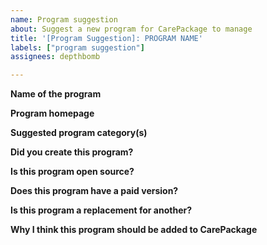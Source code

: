 ```yaml
---
name: Program suggestion
about: Suggest a new program for CarePackage to manage
title: '[Program Suggestion]: PROGRAM NAME'
labels: ["program suggestion"]
assignees: depthbomb

---
```


**Name of the program**
<!-- The name of the program here -->

**Program homepage**
<!-- The homepage of the program. If the program has a repository page instead of a homepage then provide that instead. -->

**Suggested program category(s)**
<!-- What category or categories should this program belong to? -->

**Did you create this program?**
<!-- Yes or No -->

**Is this program open source?**
<!-- Yes or No -->

**Does this program have a paid version?**
<!-- Yes or No -->

**Is this program a replacement for another?**
<!-- Yes or No | If Yes, explain what program it should replace and why -->

**Why I think this program should be added to CarePackage**
<!-- Explain briefly why you think this program should be managed by CarePackage -->
